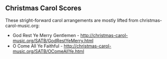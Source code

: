 Christmas Carol Scores
----------------------

These stright-forward carol arrangements are mostly lifted from christmas-carol-music.org:

* God Rest Ye Merry Gentlemen - http://christmas-carol-music.org/SATB/GodRestYeMerry.html
* O Come All Ye Faithful - http://christmas-carol-music.org/SATB/OComeAllYe.html
